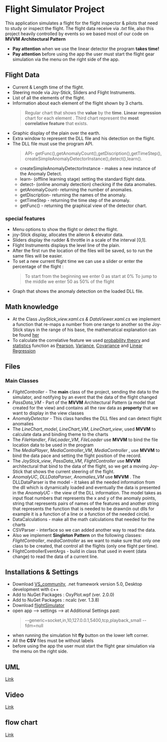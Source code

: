 # Flight Simulator Project
This application simulates a flight for the flight inspector & pilots that need to study or inspect the flight.
The flight data receive via *.txt* file, also this project heavily controlled by events so we based most of our code on **MVVM**  **Architectural Pattern**
- **Pay attention** when we use the linear detector the program **takes time!**
- **Pay attention** before using the app the user must start the flight gear simulation via the menu on the right side of the app.

## Flight Data
- Current & Length time of the flight.
- Steering mode via Joy-Stick, Sliders and Flight Instruments.
- List of all the elements of the flight.
- Information about each element of the flight shown by 3 charts.	
	> Regular chart that shows the **value** by the **time**.
	> **Linear regression** chart for each element .
	> Third chart represent the **most correlative feature** that exists.
- Graphic display of the plain over the earth.
- Extra window to represent the DLL file and his detection on the flight. 
- The DLL file must use the program API.
	> API- getFunc(),getAnomalyCount(),getDiscription(),getTimeStep(),
	> createSimpleAnomalyDetectorInstance(),detect(),learn().
	* createSimpleAnomalyDetectorInstance - makes a new instance of the Anomaly Detect.
	* learn- (offline learning stage) setting the standard flight data.
	* detect- (online anomaly detection) checking if the data anomalies.
	* getAnomalyCount- returning  the number of anomalies.
	* getDiscription- returning the names of the anomaly. 
	* getTimeStep - returning the time step of the anomaly.
	* getFunc() - returning  the graphical view of the detector chart. 

### special features
- Menu options to show the flight or detect the flight.
- joy-Stick display, allocates the aileron & elevator data.
- Sliders display the rudder & throttle in a scale of the interval [0,1].
- Flight Instruments displays the level line of the plain.
- After the first run the location of the files will be saved, so to run the same files will be easier.
- To set a new current flight time we can use a slider or enter the percentage of the flight : 
	> To start from the beginning we enter 0 as start at 0%
	> To jump to the middle we enter 50 as 50% of the flight
- Graph that shows the anomaly detection on the loaded DLL file.

## Math knowledge
- At the Class *JoyStick_view.xaml.cs & DataViewer.xaml.cs*  we implement a function that re-maps a number from one range to another so the Joy-Stick stays in the range of his base, the mathematical explanation can be found [her]( https://stackoverflow.com/questions/5731863/mapping-a-numeric-range-onto-another)
- To calculate the correlative feature we used [probability theory](https://en.wikipedia.org/wiki/Probability_theory "Probability theory") and [statistics](https://en.wikipedia.org/wiki/Statistics "Statistics") function as [Pearson](https://en.wikipedia.org/wiki/Pearson_correlation_coefficient), [Variance](https://en.wikipedia.org/wiki/Variance), [Covariance](https://en.wikipedia.org/wiki/Covariance) and [Linear Regression](https://en.wikipedia.org/wiki/Linear_regression)

## Files 
### Main Classes
- *FlightController* - The **main** class of the project, sending the data to the simulator, and notifying by an event that the data of the flight changed  
- *PassData_VM* - Part of the **MVVM** Architectural Pattern (a model that created for the view) and contains all the raw data as **property** that we want to display in the view classes 
- *AnomalyDetector* - This class handles the DLL files and can detect flight anomalies 
- The *LineChart_model*, *LineChart_VM*, *LineChart_view*, used **MVVM** to calculate data and binding theme to the charts
- The *FileHandler*, *FileLoader_VM*, *FileLoader* use **MVVM** to bind the file location data to be used in the program
- The *MediaPlayer*, *MediaController_VM*, *MediaController* , use **MVVM** to bind the data pace and setting the flight position of the record.
-  The *JoyStick_view*, *PassData_VM*, *FlightController* use **MVVM** architectural  that bind to the data of the flight, so we get a moving Joy-Stick that shows the current steering of the flight.
- *AnomalyUC*, *DLLDataParser*, *Anomalies_VM* use **MVVM** . The DLLDataParser is the model - it takes all the needed information from the dll which is dynamically loaded and eventually the data is presented in the *AnomalyUC* - the view of the DLL information. The model takes as input float numbers that represents the x and y of the anomaly points, string that represents pairs of  names of the features and another string that represents the function that is needed to be drawn(in out dlls for example it is a function of a line or a function of the needed circle).
- DataCalculations - make all the math calculations that needed for the charts
- CSVParser - interface so we can added another way to read the data.
- Also we implement **Singleton Pattern** on the following classes: *FlightController*, *mediaController* as we want to make sure that only one class to be created, that control all the flights (only one flight per time).
- FlightControllerEventArgs - build in class that used in event (data change) to read the data of a current line.

## Installations & Settings

- Download [VS_community](https://visualstudio.microsoft.com/vs/community/), .net framework version 5.0, Desktop development with c++
- Add to NuGet Packages : OxyPlot.wpf (ver. 2.0.0)
- Add to NuGet Packages : ncalc (ver. 1.3.8)
- Download [flightSimulator](https://www.flightgear.org/) 
- open app --> settings --> at Additional Settings past:
	> --generic=socket,in,10,127.0.0.1,5400,tcp,playback_small
	--fdm=null
- when running the simulation hit **fly** button on the lower left corner.
- All the **CSV** files must be without labels 
- before using the app the user must start the flight gear simulation via the menu on the right side.
 
## UML 
[Link](https://plantuml-server.kkeisuke.dev/svg/jHhRafiwyfslu76t79_Qd4TNQlOGct6ymJPbR2TxAue1sQCQ32wGFPcTpRzljyH5Ge9najgNyT1tTRTQhOO_IXOLx79AhVA9PkUeY4vsd4PbwJ1Mq8SB8uiupmBw7sB_nRfFwV6HJVEC5NcQaiBEnsFxVZvDASbO3vO3Pn6B_AWeIM6cMfA4HYtCycX6fezWM7ZA4v9AajuWkaKG6ZEDqlYIHepcMMdTqvHuUPIG8jmlXIw0V8go14LCWxqmtVxmtzz-qnUqMEMC7bxy8Z-JWhs0jkn8aefObZn8sJNyBQcrTJyW4qtGGKQtkLS8g5CSItdDBRv1I_wzKlBCPRKWqDSweF5hwm-PiiFAepMuE4NDROH2gEL3TcFycc1t4sj8ciHiBIEQVQ5PaZ-RvNJnKjWgi0XJGoR2uwVHYtbVeD8Tv5m5aQ8iUApWCNzsQ56U2TYB0cHpDKwPMh2cZB9BGcvahQWvwumM9CRjT1jlGywP_nuzRs21FcNnustyCeVrj_mbO3H-QdDma5yXjxhLm5orD268smC_uDf_DTqTb9OX5Y-rah1NoxR7rzD4aGAWGppHkG5-7uS9KEtEy9SaV_hpnBxcD45CIHZtZWGR1OJjbpBHAJhZOv9V7b9YVQ_CqKhqgpMs3ySmvdL-qbRyiNtcxfbe3hC1TyB4d8WVoUgndS1Yj29iZSVMo4wXE431RMmSsMV8REdnIDZgSdeWnVg06xj45EMcP7pJDgIwjxcdgiqiIGpe2OqWWhn5q0oEnYmc4nj-8Lzq_sEmgnh1ZGVRkiioB9JJ-Jr-Gva4gwkD4gNGGf1QwtdzhKj96xOgB12jEbBR-5o7gcG5YI2nLeGzvyLJm1-jyND16HeYdh_m9rXx2SlCO8UYueSyJwrH1K3_2410CicDqpGlIVEePbAxF3Ijl8O7g8Jere9cHskSOXphnt_-snhZIiD7WiS4Ef3oGX4LBnyWqEygkZj1zl5b5Ps8GYJmxnfvG8aqiWQUQzmYj5ZdhLMCvYAYzqL-mcn3wifgH1b0njoinGXZMmvSQvj2FEAOtbrZlriWX1I7A2Psquoy3Yx0bbVGCREEJUTiWT2KOYU0g02FX6fZ9UGGNL8cWmvmQ72nrNCchxg2qN9poJ9GMENBMDjFtQR3gXompLcKRkb9yIt0fvUYW5JkOjG2SSotUVjaFCZR4W7rItQ-SVqZVVsZplf7XlMFkkkNesXkC5wjtWhSD5ol8kttKNeXvL3axIRhMb_PYX6IJDjkD7SRvjU-qyS69Zn10DK998TtinX0Q7XAIsQs6nG_aSG3_0TUBtAmzEuE-HW4F63HwImyoyysk9CavJQFeR0sKEEnOcDaRM7i6-a0fABOoaVc4VTFoSkUqSAMYtkXmphDYoB2moLHTpwYiUn5nOOSrmSa8sZnbTDiB-UKj3hUATfGB7ye1PyGFsJVAAuSGhoeP87mtH03TvgoDK18fWLKa3Md5T1qF3knEm3btD8p3lknfW5AvVuUSp0lJX63v5Myg4TiZEl1PYeCI2fwp6wWTStx9TVBKrvMBMuCWCduATEgFRyNkSPznW6_gu0wyTxCkT65hw1AiWhuYwxbtBuQl_qor4E8KDoI0ya356sQUJz0kr9T9bHb11A-bcBYF_FKxjFHrCVsAYKgrBTJUexOenmYQ3Hg42q4w73i4aLPVehI5w3rEvYRWgTl4p2a8sbqEFgg7IDTtQWoP6emvAVpm5Ry9UxTpVvIh-BehqSIFztJZ9RodM4yHV3Yi3wJJ5tw0yj2K9rzFQKXD9dnam7v0FrAFzBzwfgHvUNXH5a_exDQBnrluGOQYRvWlEMBG-nnebp1Vpx6aAQ6C0EqZRG4D0GReF_VU1l6FAB0cQzajIlavckHmKaXrodSd7AhLO6YIqawi6FESXdqPWa47hYkyWxhBSUpshwEFpNJwxQWGahDeuQEMvmazLTZ8JLLyiI9no5kV6--rlzIxQ_3EOwgsSx4Fi2zcXzJKJMpaK1uqO8LpyXH0g8fAkICmuGMPEDr8I51IiyAa3qMEMEfhA2u90akj3K2Tc6HPn84Jkfhn7A9wFRjgNS0RTuqQUDehk1GpHi8_MHm2C8tNPyWq5VTKa43pJLr-chkGMZNGmZJNSBBHjTrpOvlXeXraeq2dEoBx9f3fobxwD39ENCM7jfgEL4hPvDYbKfUQfMer1TPvROxRDHDyngxK-J4uBCvrGm3Ky3aQNADqcRErTfV7ofOsCp73QzlPXIMEMmXUywmgg3fMBpFO2SKbYdb1nHUvWo9tQLRvc2AHmxiuuMnF9lbpzaFaE_EoZ5fYxSyoWpubL-Kk1_FolYHEwgvINN6Y21B4bNjA2xgnoMrWfe1ySyQrOgIPyL2sa-BKqR7FRFQjwQi0DYVme62rYZHTjK8aWgh4tJ3w1hDF4Sq5JF2m7Uvs1L9ceQYwuL3fsHIev5KP1DxaJ6VyIrVITYGSrwmlORcvRHy3eKGrD_WHXvivso5jxHKDbaO8qDmBa7BkA3dUX7jIGwuBR_katCzFHFG-qiMQ-JZCVa6DyACsvMYVabFqYXkR8mB0aT5G4zml-xuQb5DfnJwX9RdQgm9bc2273NxAcXdHLsLkh-Y9C4xvZPlSPNXsAqyYj8OmozVMjPw0z2LxTFyaZ45WLwIjDHv0GNnG8-N8getrCXPUEvclTAIOkHwxjxPhZSwPhERpLm3_Dvp_4071vwpDO5zrvs57pVEPzUWV3LVhDptuVRJPhtTUhqKlxz9yJxqTqk_dxy7wxdJxMOnVVy6lfV_wzRTh1mlzDTVJAvo_5quTrVknknXyDXYkvkvuSoT6x3hrNm8xtX3sCtQyymOVx6TVZAZFhdERB6Qcv710dG5tiBlCMUn4R7-lDMHSm-O0s_j3_0jLhF551rL_mUmVecu-gKBxfUe6u_S3pBu6pS8TXiNwSsasqgEoQG1zmtozGV4o5OdrWzggzZwbRchwNfskzTgyZTzDlU3MsMgfFFDUhUQ3QIEGhrtDrlurnEPeLEtb8Evl7JcAnS4XTFrqdS2MSFm7i3q3puleA8vu64fKMk4phFTRLR6Z404L0P3JUEhh1Svi37kPyk-aXTk_0vEwgIxKtFUEFIzskMj0usPSOgFP8liaD_LGrC4_0EkB8vyRCk8ZpA2PfIj23H_ykHX75sFJfRiew9zWLQZulowFcoVS-YXIxN7mg6tawRJ_5hA36Ve4iey6sRo1L6fDd7V_9fNiw8UiFF9VJl2LrydYhSWbGfEKFQ-BZ0BicL9rGk4i237FesLs6LZkluMGa6tplYhm87tD1Zh8sREzQW3zwAJKO6WqW2aYamvEJ6bNarpU8Y_CG-5a3lxNrBCXmZRvXQZSDNYSbNo1AaaBqYKcc-CSon8Q5dQDIhaHpLSSh1QJ8T-hznkH-393YHkCikl1kmz6VhT4iqb9MLuFOdlvJnFslqQsezeWVZ1pwPaBakvhGYOKd5KXTMRmqchg1u-w6_htfmqjbzK30qQ4wwT5ehExXlDxyf7N5LBFY-YysFrCPTo9vCG8f7vHIaKWnYS4HlUIdImzLiC_4O6NDHyYO6zOUUp6Q0Ij_xEzA6ExijkAcANvcp9tt6fS2LSoZfsKn6gcd4YoMWiHyOzN8mLCLLvvwHeaCmd2aLw8UesgvOL38_xujD3I1avbKDl_9ISajRON00D5Dh9rqSYZSsgcYKJlggNxQvUdlYqCByLh_FlhftQXKC7yqs3FLweG32FWhIfcWzARjvEzPGFfQYZlgPwfwdqucbSV_iXaF1SXzcZ3mKiN1qfmBqVbCTEaXIaB5NSVK68n5HzOn74_1qnBtBojwlYjQpySOKWUTMsFrh4SNZcI1_D_46ov79A_mS0.svg)
## Video
[Link](https://youtu.be/onnLPy-Vgns)

## flow chart
[Link](https://online.visual-paradigm.com/community/share/untitled-diagram-ingw42k5)
